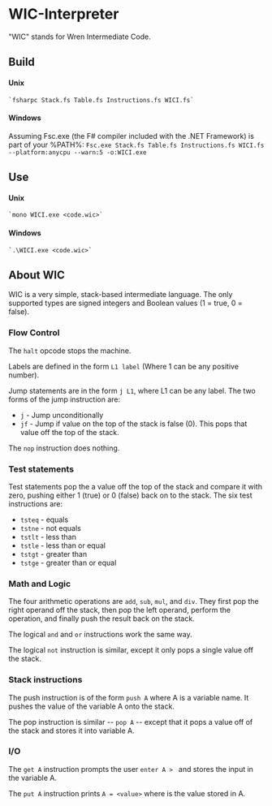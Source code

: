 # WIC-Interpreter

"WIC" stands for Wren Intermediate Code.

## Build

#### Unix
    `fsharpc Stack.fs Table.fs Instructions.fs WICI.fs`

#### Windows
Assuming Fsc.exe (the F# compiler included with the .NET Framework) is part of 
your %PATH%:
    `Fsc.exe Stack.fs Table.fs Instructions.fs WICI.fs --platform:anycpu --warn:5 -o:WICI.exe`

## Use

#### Unix
    `mono WICI.exe <code.wic>`

#### Windows
    `.\WICI.exe <code.wic>`

## About WIC
WIC is a very simple, stack-based intermediate language. The only
supported types are signed integers and Boolean values (1 = true, 0 = false). 

### Flow Control
The `halt` opcode stops the machine.

Labels are defined in the form `L1 label` (Where 1 can be any positive 
number). 

Jump statements are in the form `j L1`, where L1 can be any label. The
two forms of the jump instruction are:

- `j` - Jump unconditionally
- `jf` - Jump if value on the top of the stack is false (0). This pops
  that value off the top of the stack. 
  
The `nop` instruction does nothing. 

### Test statements
Test statements pop the a value off the top of the stack and compare
it with zero, pushing either 1 (true) or 0 (false) back on to the
stack. The six test instructions are:

- `tsteq` - equals
- `tstne` - not equals
- `tstlt` - less than
- `tstle` - less than or equal
- `tstgt` - greater than
- `tstge` - greater than or equal

### Math and Logic 
The  four arithmetic operations are `add`, `sub`, `mul`, and `div`. They 
first pop the right operand off the stack, then pop the left operand, 
perform the operation, and finally push the result back on the stack. 

The logical `and` and `or` instructions work the same way. 

The logical `not` instruction is similar, except it only pops a single
value off the stack. 

### Stack instructions
The push instruction is of the form `push A` where A is a variable
name. It pushes the value of the variable A onto the stack. 

The pop instruction is similar -- `pop A` -- except that it pops a
value off of the stack and stores it into variable A. 

### I/O
The `get A` instruction prompts the user `enter A > ` and stores the
input in the variable A.

The `put A` instruction prints `A = <value>` where <value> is the value 
stored in A. 
